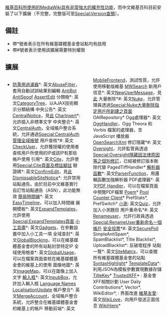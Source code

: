[維基百科所使用的](https://zh.wikipedia.org/wiki/維基百科 "wikilink")[MediaWiki具有非常強大的擴充性功能](https://zh.wikipedia.org/wiki/MediaWiki "wikilink")，而中文維基百科目前安裝了以下擴展（不完整，完整版可至[Special:Version查閱](https://zh.wikipedia.org/wiki/Special:Version "wikilink")）。

## 備註

  - 帶\*號者表示在所有維基媒體基金會站點均有啟用
  - 帶\#號者表示使用該擴展需要特別權限

## 擴展

<div style="-moz-column-count:2; -webkit-column-count:2; column-count:2;">

  - [防濫用過濾器](https://zh.wikipedia.org/wiki/Wikipedia:防濫用過濾器 "wikilink")\*: 英文[AbuseFilter](https://zh.wikipedia.org/wiki/mw:Extension:AbuseFilter "wikilink")，套用自動試誤結果到編輯
    [AntiBot](https://zh.wikipedia.org/wiki/mw:Extension:AntiBot "wikilink")
    [AntiSpoof](https://zh.wikipedia.org/wiki/mw:Extension:AntiSpoof "wikilink")
    [AssertEdit](https://zh.wikipedia.org/wiki/mw:Extension:AssertEdit "wikilink")
    分類樹\*: 英文[CategoryTree](https://zh.wikipedia.org/wiki/mw:Extension:CategoryTree "wikilink")，以AJAX技術顯示分類結構
    中央公告\*: 英文[CentralNotice](https://zh.wikipedia.org/wiki/mw:Extension:CentralNotice "wikilink")，見[此](https://zh.wikipedia.org/wiki/m:CentralNotice "wikilink")
    [CharInsert](https://zh.wikipedia.org/wiki/mw:Extension:CharInsert "wikilink")\*: 允許插入非標準文字
    中央整合\*: 英文[CentralAuth](https://zh.wikipedia.org/wiki/mw:Extension:CentralAuth "wikilink")，全域帳戶整合系統，允許通過[Special:CentralAuth管理全域帳號](https://zh.wikipedia.org/wiki/Special:CentralAuth "wikilink")
    用戶查核\*\#: 英文[CheckUser](https://zh.wikipedia.org/wiki/mw:Extension:CheckUser "wikilink")，允許獲授權的使用者查核用戶所使用的IP或該IP有那些帳戶使用
    引用\*: 英文[Cite](https://zh.wikipedia.org/wiki/mw:Extension:Cite "wikilink")，允許使用[Special:Cite頁面及標註腳註](https://zh.wikipedia.org/wiki/Special:Cite "wikilink")
    驗證碼\*: 英文[ConfirmEdit](https://zh.wikipedia.org/wiki/mw:Extension:ConfirmEqdit "wikilink")，見[此](https://zh.wikipedia.org/wiki/Special:Captcha/help "wikilink")
    [DismissableSiteNotice](https://zh.wikipedia.org/wiki/mw:Extension:DismissableSiteNotice "wikilink")\*: 允許禁用站點通告。由於目前中文維基實行自訂性站點通告（ASN），此功能無效
    [簡易時間線](https://zh.wikipedia.org/wiki/Help:简易时间线语法 "wikilink")\*: 英文[EasyTimeline](https://zh.wikipedia.org/wiki/mw:Extension:EasyTimeline "wikilink")，可以加入時間線
    展開模板\*: 英文[ExpandTemplates](https://zh.wikipedia.org/wiki/mw:Extension:ExpandTemplates "wikilink")，允許使用[Special:ExpandTemplates頁面](https://zh.wikipedia.org/wiki/Special:ExpandTemplates "wikilink")
    [小工具庫](https://zh.wikipedia.org/wiki/Wikipedia:小工具 "wikilink")\*: 英文[Gadgets](https://zh.wikipedia.org/wiki/mw:Extension:Gadgets "wikilink")，在參數設置中加入小工具一項
    全域查封\*: 英文[GlobalBlocking](https://zh.wikipedia.org/wiki/mw:Extension:GlobalBlocking "wikilink")，可以在維基媒體基金會的所有站點封禁特定IP
    全域使用檢查\*: 英文[GlobalUsage](https://zh.wikipedia.org/wiki/mw:Extension:GlobalUsage "wikilink")，可以在檔案頁面查核在維基媒體基金會的維基上的使用
    圖像地圖\*: 英文[ImageMap](https://zh.wikipedia.org/wiki/mw:Extension:ImageMap "wikilink")，可以在圖像上加入文字
    [輸入框](https://zh.wikipedia.org/wiki/Help:輸入框 "wikilink")\*: 英文[InpubBox](https://zh.wikipedia.org/wiki/mw:Extension:InpubBox "wikilink")，允許加入輸入框
    [Language Names](https://zh.wikipedia.org/wiki/mw:Extension:CLDR "wikilink")
    [LocalisationUpdate](https://zh.wikipedia.org/wiki/mw:Extension:LocalisationUpdate "wikilink")
    帳戶整合\*: 英文[MergeAccount](https://zh.wikipedia.org/wiki/m:Help:Unified_login "wikilink")，全域帳戶整合系統，允許整合在維基媒體基金會的維基上的帳戶
    移動前端\*: 英文[MobileFrontend](https://zh.wikipedia.org/wiki/mw:Extension:MobileFrontend "wikilink")，測試性質，允許使用移動版維基
    [MWSearch](https://zh.wikipedia.org/wiki/mw:Extension:MWSearch "wikilink")
    新用戶信息\*: 英文[NewUserMessage](https://zh.wikipedia.org/wiki/mw:Extension:NewUserMessage "wikilink")，見[此](https://zh.wikipedia.org/wiki/用戶:New_user_message "wikilink")
    大量刪除\*\#: 英文[Nuke](https://zh.wikipedia.org/wiki/mw:Extension:Nuke "wikilink")，允許管理員透過[Special:Nuke大量刪除指定用戶所創建之頁面](https://zh.wikipedia.org/wiki/Special:Nuke "wikilink")
    OAIRepository\*
    Ogg處理器\*: 英文[OggHandler](https://zh.wikipedia.org/wiki/mw:Extension:OggHandler "wikilink")，Ogg Theora 和 Vorbis 檔案的處理器，含 JavaScript 播放器
    [OpenSearchXml](https://zh.wikipedia.org/wiki/mw:Extension:OpenSearchXml "wikilink")
    修訂隱藏\*\#: 英文[Oversight](https://zh.wikipedia.org/wiki/mw:Extension:Oversight "wikilink")，允許監管員透過[Special:Oversight隱藏因法律原因等之個別修訂](https://zh.wikipedia.org/wiki/Special:Oversight "wikilink")，已經被修訂版本刪除代替
    PagedTiffHandler\*
    [解析器函數](https://zh.wikipedia.org/wiki/Help:解析器函数 "wikilink")\*: 英文[ParserFunction](https://zh.wikipedia.org/wiki/mw:Extension:ParserFunction "wikilink")，用邏輯函數加強解析器
    PDF處理器\*: 英文[PDF Handler](https://zh.wikipedia.org/wiki/mw:Extension:PdfHandler "wikilink")，可以在檔案頁面中預覽PDF檔案
    [Poem](https://zh.wikipedia.org/wiki/mw:Extension:Poem "wikilink")\*
    [Pool Counter Client](https://zh.wikipedia.org/wiki/mw:Extension:PoolCounter "wikilink")\*
    PrefStats\*, PrefSwitch\*
    [小測](https://zh.wikipedia.org/wiki/Help:小測 "wikilink"): 英文[Quiz](https://zh.wikipedia.org/wiki/mw:Extension:Quiz "wikilink")，允許加入小測題目
    用戶重命名\*\#: 英文[Renameuser](https://zh.wikipedia.org/wiki/mw:Extension:Renameuser "wikilink")，允許行政員透過[Special:RenameUser重新命名一個帳戶](https://zh.wikipedia.org/wiki/Special:RenameUser "wikilink")
    [安全投票](https://zh.wikipedia.org/wiki/Special:SecurePoll "wikilink")\*\#: 英文[SecurePoll](https://zh.wikipedia.org/wiki/mw:Extension:SecurePoll "wikilink")
    SimpleAntiSpam\*, SpamBlacklist\*, Title Blacklist\*, UploadBlacklist\*: 反破壞程序
    站點一覽\*: 英文[SiteMatrix](https://zh.wikipedia.org/wiki/mw:Extension:SiteMatrix "wikilink")，可以查閱所有維基媒體基金會的站點
    [SyntaxHighlight](https://zh.wikipedia.org/wiki/mw:Extension:SyntaxHighlight "wikilink")\*
    [TemplateData](https://zh.wikipedia.org/wiki/Help:模板信息擴展 "wikilink")\*: 利用JSON為模板參數實現數據存儲
    [TitleKey](https://zh.wikipedia.org/wiki/mw:Extension:TitleKey "wikilink")\*
    [TrustedXFF](https://zh.wikipedia.org/wiki/mw:Extension:TrustedXFF "wikilink")\* : 基金會XFF相關計劃
    User Daily Contributions\*, Vector\*, WikiEditor\*, : 界面改進
    [維基友愛](https://zh.wikipedia.org/wiki/Help:維基友愛 "wikilink"): 英文[WikiLove](https://zh.wikipedia.org/wiki/mw:Extension:WikiLove "wikilink")，向用戶發送正面信息
    [WikiHiero](https://zh.wikipedia.org/wiki/mw:Extension:WikiHiero "wikilink")\*

</div>